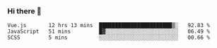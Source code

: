 ### Hi there 👋

<!--
**xin-code/Xin-code** is a ✨ _special_ ✨ repository because its `README.md` (this file) appears on your GitHub profile.

Here are some ideas to get you started:
<!--START_SECTION:waka-->
```text
Vue.js       12 hrs 13 mins  ███████████████████████▒░   92.83 % 
JavaScript   51 mins         █▓░░░░░░░░░░░░░░░░░░░░░░░   06.49 % 
SCSS         5 mins          ░░░░░░░░░░░░░░░░░░░░░░░░░   00.66 % 
```
<!--END_SECTION:waka-->
